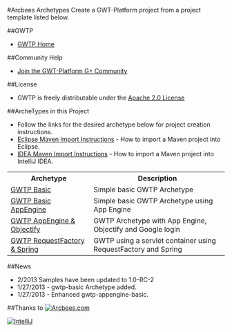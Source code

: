#Arcbees Archetypes
Create a GWT-Platform project from a project template listed below.

##GWTP
* [GWTP Home](https://github.com/ArcBees/GWTP)

##Community Help
* [Join the GWT-Platform G+ Community](https://plus.google.com/communities/113139554133824081251)

##License
* GWTP is freely distributable under the [Apache 2.0 License](http://www.apache.org/licenses/LICENSE-2.0.html)

##ArcheTypes in this Project
* Follow the links for the desired archetype below for project creation instructions.
* [Eclipse Maven Import Instructions](http://c.gwt-examples.com/home/maven/ide-import/eclipse) - How to import a Maven project into Eclipse.
* [IDEA Maven Import Instructions](http://c.gwt-examples.com/home/maven/ide-import/intellij-idea) - How to import a Maven project into IntelliJ IDEA.

<table>
	<tr>
		<th>Archetype</th>
		<th>Description</th>
	</tr>
	<tr>
		<td><a href="https://github.com/ArcBees/ArcBees-tools/tree/master/archetypes/gwtp-basic">GWTP Basic</a></td>
		<td>Simple basic GWTP Archetype</td>
	</tr>
	<tr>
		<td><a href="https://github.com/ArcBees/ArcBees-tools/tree/master/archetypes/gwtp-appengine-basic">GWTP Basic AppEngine</a></td>
		<td>Simple basic GWTP Archetype using App Engine</td>
	</tr>
	<tr>
		<td><a href="https://github.com/ArcBees/ArcBees-tools/tree/master/archetypes/gwtp-appengine-objectify">GWTP AppEngine & Objectify</a></td>
		<td>GWTP Archetype with App Engine, Objectify and Google login</td>
	</tr>
	<tr>
		<td><a href="https://github.com/ArcBees/ArcBees-tools/tree/master/archetypes/gwtp-servletcontainer-requestfactory-spring">GWTP RequestFactory & Spring</a></td>
		<td>GWTP using a servlet container using RequestFactory and Spring</td>
	</tr>
</table>

##News
* 2/2013 Samples have been updated to 1.0-RC-2
* 1/27/2013 - gwtp-basic Archetype added.
* 1/27/2013 - Enhanced gwtp-appengine-basic.

##Thanks to
[![Arcbees.com](http://arcbees-ads.appspot.com/ad.png)](http://arcbees.com)

[![IntelliJ](https://lh6.googleusercontent.com/--QIIJfKrjSk/UJJ6X-UohII/AAAAAAAAAVM/cOW7EjnH778/s800/banner_IDEA.png)](http://www.jetbrains.com/idea/index.html)
